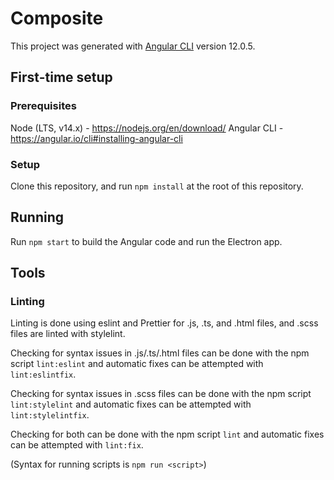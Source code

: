 # Composite

This project was generated with [Angular CLI](https://github.com/angular/angular-cli) version 12.0.5.

## First-time setup

### Prerequisites

Node (LTS, v14.x) - https://nodejs.org/en/download/
Angular CLI - https://angular.io/cli#installing-angular-cli

### Setup

Clone this repository, and run `npm install` at the root of this repository.

## Running

Run `npm start` to build the Angular code and run the Electron app.

## Tools

### Linting

Linting is done using eslint and Prettier for .js, .ts, and .html files, and .scss files are linted with stylelint.

Checking for syntax issues in .js/.ts/.html files can be done with the npm script `lint:eslint` and automatic fixes can be attempted with `lint:eslintfix`.

Checking for syntax issues in .scss files can be done with the npm script `lint:stylelint` and automatic fixes can be attempted with `lint:stylelintfix`.

Checking for both can be done with the npm script `lint` and automatic fixes can be attempted with `lint:fix`.

(Syntax for running scripts is `npm run <script>`)